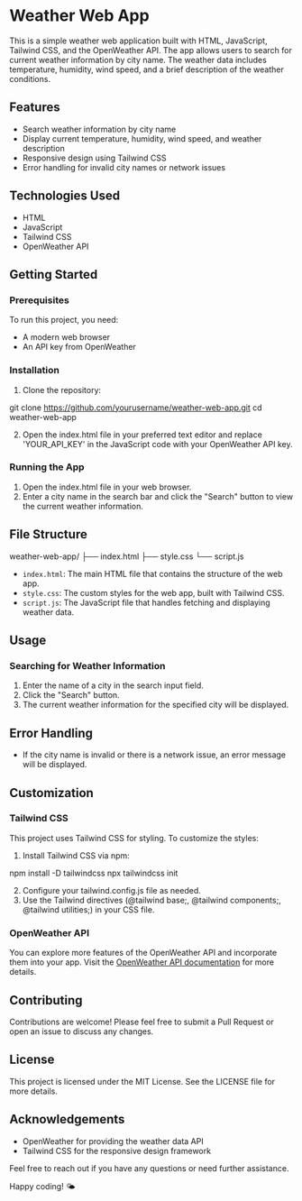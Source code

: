 # Weather Web App

This is a simple weather web application built with HTML, JavaScript, Tailwind CSS, and the OpenWeather API. The app allows users to search for current weather information by city name. The weather data includes temperature, humidity, wind speed, and a brief description of the weather conditions.

## Features

* Search weather information by city name
* Display current temperature, humidity, wind speed, and weather description
* Responsive design using Tailwind CSS
* Error handling for invalid city names or network issues

## Technologies Used

* HTML
* JavaScript
* Tailwind CSS
* OpenWeather API

## Getting Started

### Prerequisites
To run this project, you need:

* A modern web browser
* An API key from OpenWeather

### Installation

1. Clone the repository:

git clone https://github.com/yourusername/weather-web-app.git
cd weather-web-app

2. Open the index.html file in your preferred text editor and replace 'YOUR_API_KEY' in the JavaScript code with your OpenWeather API key.

### Running the App
1. Open the index.html file in your web browser.
2. Enter a city name in the search bar and click the "Search" button to view the current weather information.

## File Structure

weather-web-app/
├── index.html
├── style.css
└── script.js
* `index.html`: The main HTML file that contains the structure of the web app.
* `style.css`: The custom styles for the web app, built with Tailwind CSS.
* `script.js`: The JavaScript file that handles fetching and displaying weather data.

## Usage

### Searching for Weather Information
1. Enter the name of a city in the search input field.
2. Click the "Search" button.
3. The current weather information for the specified city will be displayed.

## Error Handling
* If the city name is invalid or there is a network issue, an error message will be displayed.

## Customization

### Tailwind CSS
This project uses Tailwind CSS for styling. To customize the styles:

1. Install Tailwind CSS via npm:
   
  npm install -D tailwindcss
  npx tailwindcss init

2. Configure your tailwind.config.js file as needed.
3. Use the Tailwind directives (@tailwind base;, @tailwind components;, @tailwind utilities;) in your CSS file.

### OpenWeather API
You can explore more features of the OpenWeather API and incorporate them into your app. Visit the [OpenWeather API documentation](https://openweathermap.org/api) for more details.

## Contributing

Contributions are welcome! Please feel free to submit a Pull Request or open an issue to discuss any changes.

## License

This project is licensed under the MIT License. See the LICENSE file for more details.

## Acknowledgements

* OpenWeather for providing the weather data API
* Tailwind CSS for the responsive design framework

Feel free to reach out if you have any questions or need further assistance.

Happy coding! 🌤️
